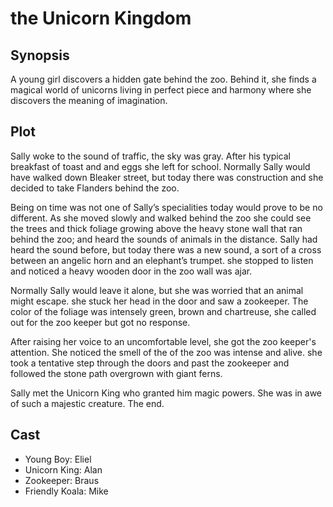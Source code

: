 # the Unicorn Kingdom

## Synopsis

A young girl discovers a hidden gate behind the zoo.
Behind it, she finds a magical world of unicorns living in perfect piece and harmony where she discovers the meaning of imagination.

## Plot

Sally woke to the sound of traffic, the sky was gray.
After his typical breakfast of toast and and eggs she left for school.
Normally Sally would have walked down Bleaker street, but today there was construction and she decided to take Flanders behind the zoo.

Being on time was not one of Sally’s specialities today would prove to be no different.
As she moved slowly and walked behind the zoo she could see the trees and thick foliage growing above the heavy stone wall that ran behind the zoo; and heard the sounds of animals in the distance.
Sally had heard the sound before, but today there was a new sound, a sort of a cross between an angelic horn and an elephant’s trumpet.
she stopped to listen and noticed a heavy wooden door in the zoo wall was ajar.

Normally Sally would leave it alone, but she was worried that an animal might escape.
she stuck her head in the door and saw a zookeeper. The color of the foliage was intensely green, brown and chartreuse, she called out for the zoo keeper but got no response.

After raising her voice to an uncomfortable level, she got the zoo keeper's attention.
She noticed the smell of the of the zoo was intense and alive.
she took a tentative step through the doors and past the zookeeper and followed the stone path overgrown with giant ferns.

Sally met the Unicorn King who granted him magic powers. She was in awe of such a majestic creature.
The end.

## Cast

* Young Boy: Eliel
* Unicorn King: Alan
* Zookeeper: Braus
* Friendly Koala: Mike
